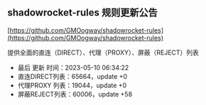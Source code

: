 ## shadowrocket-rules 规则更新公告

[https://github.com/GMOogway/shadowrocket-rules](https://github.com/GMOogway/shadowrocket-rules)

提供全面的直连（DIRECT）、代理（PROXY）、屏蔽（REJECT）列表
- 最后 更新 时间：2023-05-10 06:34:22
- 直连DIRECT列表：65664，update +0
- 代理PROXY 列表：19044，update +0
- 屏蔽REJECT列表：60006，update +58